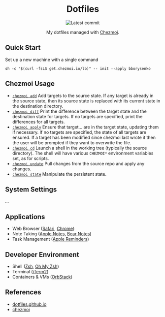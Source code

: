 <div align="center">

# Dotfiles

![Latest commit](https://img.shields.io/github/last-commit/bborysenko/dotfiles?style=flat)

My dotfiles managed with [Chezmoi](https://www.chezmoi.io).

</div>

## Quick Start

Set up a new machine with a single command

```
sh -c "$(curl -fsLS get.chezmoi.io/lb)" -- init --apply bborysenko
```

## Chezmoi Usage

- [`chezmoi add`](https://www.chezmoi.io/reference/commands/add/) Add targets to the source state. If any target is already in the source state, then its source state is replaced with its current state in the destination directory.
- [`chezmoi diff`](https://www.chezmoi.io/reference/commands/diff/) Print the difference between the target state and the destination state for targets. If no targets are specified, print the differences for all targets.
- [`chezmoi apply`](https://www.chezmoi.io/reference/commands/apply/) Ensure that target... are in the target state, updating them if necessary. If no targets are specified, the state of all targets are ensured. If a target has been modified since chezmoi last wrote it then the user will be prompted if they want to overwrite the file.
- [`chezmoi cd`](https://www.chezmoi.io/reference/commands/cd/) Launch a shell in the working tree (typically the source directory). The shell will have various `CHEZMOI*` environment variables set, as for scripts.
- [`chezmoi update`](https://www.chezmoi.io/reference/commands/update/) Pull changes from the source repo and apply any changes.
- [`chezmoi state`](https://www.chezmoi.io/reference/commands/state/) Manipulate the persistent state.

## System Settings

...

## Applications

- Web Browser ([Safari](https://www.apple.com/safari/), [Chrome](https://www.google.com/))
- Note Taking ([Apple Notes](https://apps.apple.com/us/app/notes/id1110145109), [Bear Notes](https://bear.app))
- Task Management ([Apple Reminders](https://apps.apple.com/us/app/reminders/id1108187841))

## Developer Environment

- Shell ([Zsh](https://www.zsh.org), [Oh My Zsh](https://ohmyz.sh))
- Terminal ([iTerm2](https://iterm2.com))
- Containers & VMs ([OrbStack](https://orbstack.dev))

## References

- [dotfiles.github.io](https://dotfiles.github.io)
- [chezmoi](https://www.chezmoi.io)